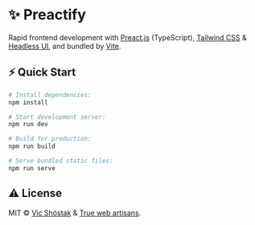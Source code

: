# ✨ Preactify

Rapid frontend development with [Preact.js](https://preactjs.com/) (TypeScript), [Tailwind CSS](https://tailwindcss.com/) & [Headless UI](https://headlessui.dev/), and bundled by [Vite](https://vitejs.dev/).

## ⚡️ Quick Start

```bash
# Install dependencies:
npm install

# Start development server:
npm run dev

# Build for production:
npm run build

# Serve bundled static files:
npm run serve
```

## ⚠️ License

MIT &copy; [Vic Shóstak](https://shostak.dev/) & [True web artisans](https://1wa.co/).
